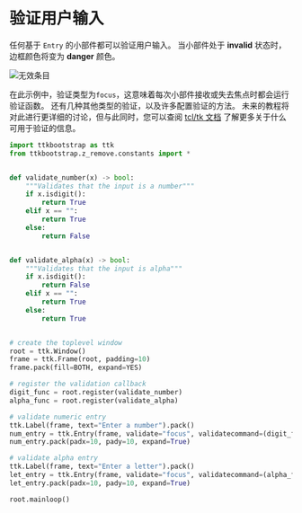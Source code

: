 # 验证用户输入

任何基于 `Entry` 的小部件都可以验证用户输入。 当小部件处于 **invalid** 状态时，边框颜色将变为 **danger** 颜色。

![无效条目](../assets/cookbook/entry-validation.gif)

在此示例中，验证类型为`focus`，这意味着每次小部件接收或失去焦点时都会运行验证函数。 还有几种其他类型的验证，以及许多配置验证的方法。 未来的教程将对此进行更详细的讨论，但与此同时，您可以查阅 [tcl/tk 文档](https://tcl.tk/man/tcl8.6/TkCmd/ttk_entry.htm) 了解更多关于什么可用于验证的信息。

```python
import ttkbootstrap as ttk
from ttkbootstrap.z_remove.constants import *


def validate_number(x) -> bool:
    """Validates that the input is a number"""
    if x.isdigit():
        return True
    elif x == "":
        return True
    else:
        return False


def validate_alpha(x) -> bool:
    """Validates that the input is alpha"""
    if x.isdigit():
        return False
    elif x == "":
        return True
    else:
        return True


# create the toplevel window
root = ttk.Window()
frame = ttk.Frame(root, padding=10)
frame.pack(fill=BOTH, expand=YES)

# register the validation callback
digit_func = root.register(validate_number)
alpha_func = root.register(validate_alpha)

# validate numeric entry
ttk.Label(frame, text="Enter a number").pack()
num_entry = ttk.Entry(frame, validate="focus", validatecommand=(digit_func, '%P'))
num_entry.pack(padx=10, pady=10, expand=True)

# validate alpha entry
ttk.Label(frame, text="Enter a letter").pack()
let_entry = ttk.Entry(frame, validate="focus", validatecommand=(alpha_func, '%P'))
let_entry.pack(padx=10, pady=10, expand=True)

root.mainloop()
```